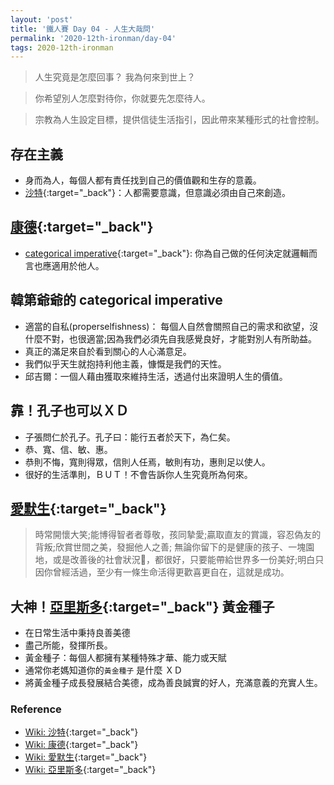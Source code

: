 ```yaml
---
layout: 'post'
title: '鐵人賽 Day 04 - 人生大哉問'
permalink: '2020-12th-ironman/day-04'
tags: 2020-12th-ironman 
---
```


> 人生究竟是怎麼回事？ 我為何來到世上？ 

> 你希望別人怎麼對待你，你就要先怎麼待人。

> 宗教為人生設定目標，提供信徒生活指引，因此帶來某種形式的社會控制。

##  存在主義
   - 身而為人，每個人都有責任找到自己的價值觀和生存的意義。
   - [沙特](https://en.wikipedia.org/wiki/Jean-Paul_Sartre){:target="_back"}：人都需要意識，但意識必須由自己來創造。

## [康德](https://en.wikipedia.org/wiki/Immanuel_Kant){:target="_back"}
   -  [categorical imperative](https://en.wikipedia.org/wiki/Categorical_imperative){:target="_back"}: 你為自己做的任何決定就邏輯而言也應適用於他人。

## 韓第爺爺的 categorical imperative
   - 適當的自私(properselfishness)： 每個人自然會關照自己的需求和欲望，沒什麼不對，也很適當;因為我們必須先自我感覺良好，才能對別人有所助益。
   - 真正的滿足來自於看到關心的人心滿意足。
   - 我們似乎天生就抱持利他主義，慷慨是我們的天性。
   - 邱吉爾：一個人藉由獲取來維持生活，透過付出來證明人生的價值。

## 靠！孔子也可以ＸＤ
   - 子張問仁於孔子。孔子曰：能行五者於天下，為仁矣。
   - 恭、寬、信、敏、惠。
   - 恭則不悔，寬則得眾，信則人任焉，敏則有功，惠則足以使人。
   - 很好的生活準則，ＢＵＴ！不會告訴你人生究竟所為何來。

## [愛默生](https://en.wikipedia.org/wiki/Ralph_Waldo_Emerson){:target="_back"}
   > 時常開懷大笑;能博得智者者尊敬，孩同摯愛;贏取直友的賞識，容忍偽友的背叛;欣賞世間之美，發掘他人之善;
   無論你留下的是健康的孩子、一塊園地，或是改善後的社會狀況，都很好，只要能帶給世界多一份美好;明白只因你曾經活過，至少有一條生命活得更歡喜更自在，這就是成功。

## 大神！[亞里斯多](https://en.wikipedia.org/wiki/Aristotle){:target="_back"} 黃金種子
   - 在日常生活中秉持良善美德
   - 盡己所能，發揮所長。
   - 黃金種子：每個人都擁有某種特殊才華、能力或天賦
   - 通常你老媽知道你的`黃金種子` 是什麼 ＸＤ
   - 將黃金種子成長發展結合美德，成為善良誠實的好人，充滿意義的充實人生。

### Reference 

- [Wiki: 沙特](https://en.wikipedia.org/wiki/Jean-Paul_Sartre){:target="_back"}
- [Wiki: 康德](https://en.wikipedia.org/wiki/Immanuel_Kant){:target="_back"}
- [Wiki: 愛默生](https://en.wikipedia.org/wiki/Ralph_Waldo_Emerson){:target="_back"}
- [Wiki: 亞里斯多](https://en.wikipedia.org/wiki/Aristotle){:target="_back"}
